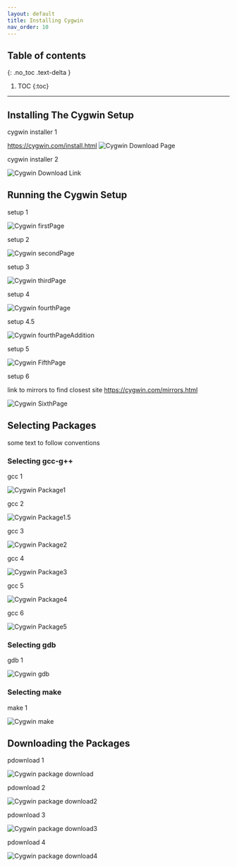 ```yaml
---
layout: default
title: Installing Cygwin
nav_order: 10
---
```


## Table of contents
{: .no_toc .text-delta }

1. TOC
{:toc}

---

## Installing The Cygwin Setup
cygwin installer 1

https://cygwin.com/install.html
![Cygwin Download Page](https://cdn.discordapp.com/attachments/498622698050813962/695756069078564934/unknown.png "Download")


cygwin installer 2

![Cygwin Download Link](https://cdn.discordapp.com/attachments/498622698050813962/695036150854713416/unknown.png "Download2")



## Running the Cygwin Setup
setup 1

![Cygwin firstPage](https://cdn.discordapp.com/attachments/694977588405469265/694983080238252053/unknown.png "Setup 1")


setup 2

![Cygwin secondPage](https://cdn.discordapp.com/attachments/498622698050813962/695036893087137902/unknown.png "Setup 2")


setup 3

![Cygwin thirdPage](https://cdn.discordapp.com/attachments/694977588405469265/694983315295305878/unknown.png "Setup 3")


setup 4

![Cygwin fourthPage](https://cdn.discordapp.com/attachments/694977588405469265/694984033549156403/unknown.png "Setup 4")


setup 4.5

![Cygwin fourthPageAddition](https://cdn.discordapp.com/attachments/694977588405469265/694984075378819083/unknown.png "Setup 4.5")


setup 5

![Cygwin FifthPage](https://cdn.discordapp.com/attachments/694977588405469265/694984235353768079/unknown.png "Setup 5")



setup 6

link to mirrors to find closest site
https://cygwin.com/mirrors.html

![Cygwin SixthPage](https://cdn.discordapp.com/attachments/694977588405469265/694984840172404806/unknown.png "Setup 6")



## Selecting Packages
some text to follow conventions

### Selecting gcc-g++
gcc 1

![Cygwin Package1](https://cdn.discordapp.com/attachments/498622698050813962/695039018433511434/unknown.png "Package 1")


gcc 2

![Cygwin Package1.5](https://cdn.discordapp.com/attachments/498622698050813962/695042959472590908/unknown.png "Package 1.5")

gcc 3

![Cygwin Package2](https://cdn.discordapp.com/attachments/498622698050813962/695039874658467940/unknown.png "Package 2")


gcc 4

![Cygwin Package3](https://cdn.discordapp.com/attachments/498622698050813962/695040472485330984/unknown.png "Package 3")


gcc 5

![Cygwin Package4](https://cdn.discordapp.com/attachments/498622698050813962/695041017744851014/unknown.png "Package 4")


gcc 6

![Cygwin Package5](https://cdn.discordapp.com/attachments/498622698050813962/695041637331501126/unknown.png "Package 5")


### Selecting gdb
gdb 1

![Cygwin gdb](https://cdn.discordapp.com/attachments/498622698050813962/695043794910838894/unknown.png "gdb 1")


### Selecting make
make 1

![Cygwin make](https://cdn.discordapp.com/attachments/498622698050813962/695044666927743026/unknown.png "make")



## Downloading the Packages
pdownload 1

![Cygwin package download](https://cdn.discordapp.com/attachments/498622698050813962/695045219090956368/unknown.png "package download")


pdownload 2

![Cygwin package download2](https://cdn.discordapp.com/attachments/694977588405469265/694987045621202995/unknown.png "package download 2")


pdownload 3

![Cygwin package download3](https://cdn.discordapp.com/attachments/694977588405469265/694987084036833341/unknown.png "package download 3")


pdownload 4

![Cygwin package download4](https://cdn.discordapp.com/attachments/694977588405469265/694987469409615952/unknown.png "package download 4")

